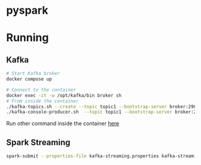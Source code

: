 # pyspark

# Running
## Kafka
```bash
# Start Kafka broker
docker compose up

# Connect to the container
docker exec -it -w /opt/kafka/bin broker sh
# From inside the container
./kafka-topics.sh --create --topic topic1 --bootstrap-server broker:29092
./kafka-console-producer.sh  --topic topic1 --bootstrap-server broker:29092

```
Run other command inside the container [here](https://developer.confluent.io/confluent-tutorials/kafka-on-docker/)

## Spark Streaming
```bash
spark-submit --properties-file kafka-streaming.properties kafka-streaming.py
```
